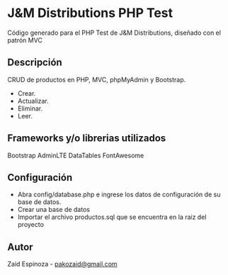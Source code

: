 # J&M Distributions PHP Test

Código generado para el PHP Test de J&M Distributions, diseñado con el patrón MVC

## Descripción
CRUD de productos en PHP, MVC, phpMyAdmin y Bootstrap.

- Crear.
- Actualizar.
- Eliminar.
- Leer.

## Frameworks y/o librerias utilizados
Bootstrap
AdminLTE
DataTables
FontAwesome

## Configuración
- Abra config/database.php e ingrese los datos de configuración de su base de datos.
- Crear una base de datos
- Importar el archivo productos.sql que se encuentra en la raiz del proyecto

## Autor
Zaid Espinoza - pakozaid@gmail.com
